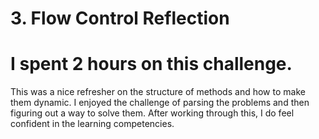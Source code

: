 # 3. Flow Control Reflection

# I spent 2 hours on this challenge.

<!-- Write your reflection here. Use the Reflection Guidelines for help framing your reflection.

https://github.com/Devbootcamp/phase-0-handbook/blob/master/coding-references/reflection-guidelines.md
 -->

 This was a nice refresher on the structure of methods and how to make them dynamic. I enjoyed the challenge of parsing the problems and then figuring out a way to solve them. After working through this, I do feel confident in the learning competencies. 

